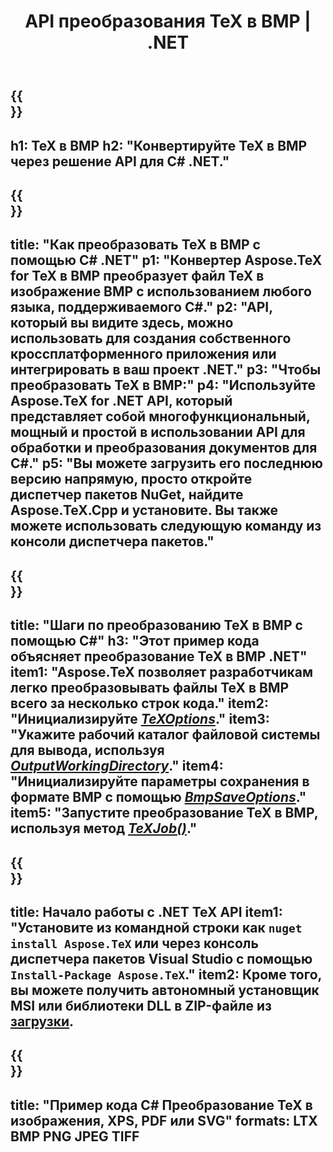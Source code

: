 ﻿---
translation: true
template: /_templates/_conversion-child-net.md
title: API преобразования TeX в BMP | .NET
description: Функциональность преобразования TeX в BMP. Интегрируйте эту локальную библиотеку .NET в свой проект или используйте кроссплатформенные приложения для преобразования TeX в BMP.
keywords: tex to bmp api net, tex2bmp интегрировать c#
url: /net/conversion/tex-to-bmp/
family: tex
platformtag: net
feature: conversion
informat: TEX
outformat: BMP
otherformats: PNG JPEG TIFF PDF SVG XPS
---

{{<section banner>}}
---
h1: TeX в BMP
h2: "Конвертируйте TeX в BMP через решение API для C# .NET."
---

{{<section overview>}}
---
title: "Как преобразовать TeX в BMP с помощью C# .NET"
p1: "Конвертер Aspose.TeX for TeX в BMP преобразует файл TeX в изображение BMP с использованием любого языка, поддерживаемого C#."
p2: "API, который вы видите здесь, можно использовать для создания собственного кроссплатформенного приложения или интегрировать в ваш проект .NET."
p3: "Чтобы преобразовать TeX в BMP:"
p4: "Используйте Aspose.TeX for .NET API, который представляет собой многофункциональный, мощный и простой в использовании API для обработки и преобразования документов для C#."
p5: "Вы можете загрузить его последнюю версию напрямую, просто откройте диспетчер пакетов NuGet, найдите Aspose.TeX.Cpp и установите. Вы также можете использовать следующую команду из консоли диспетчера пакетов."
---

{{<section feature1>}}
---
title: "Шаги по преобразованию TeX в BMP с помощью C#"
h3: "Этот пример кода объясняет преобразование TeX в BMP .NET"
item1: "Aspose.TeX позволяет разработчикам легко преобразовывать файлы TeX в BMP всего за несколько строк кода."
item2: "Инициализируйте [*TeXOptions*](https://reference.aspose.com/tex/net/aspose.tex/texoptions/)."
item3: "Укажите рабочий каталог файловой системы для вывода, используя [*OutputWorkingDirectory*](https://reference.aspose.com/tex/net/aspose.tex/texoptions/outputworkingdirectory/)."
item4: "Инициализируйте параметры сохранения в формате BMP с помощью [*BmpSaveOptions*](https://reference.aspose.com/tex/net/aspose.tex.presentation.image/bmpsaveoptions/)."
item5: "Запустите преобразование TeX в BMP, используя метод [*TeXJob()*](https://reference.aspose.com/tex/net/aspose.tex/texjob/)."
---

{{<section feature2>}}
---
title: Начало работы с .NET TeX API
item1: "Установите из командной строки как ```nuget install Aspose.TeX``` или через консоль диспетчера пакетов Visual Studio с помощью ```Install-Package Aspose.TeX```."
item2: Кроме того, вы можете получить автономный установщик MSI или библиотеки DLL в ZIP-файле из [загрузки](https://downloads.aspose.com/tex/net).
---

{{<section widget>}}
---
title: "Пример кода C# Преобразование TeX в изображения, XPS, PDF или SVG"
formats: LTX BMP PNG JPEG TIFF
---